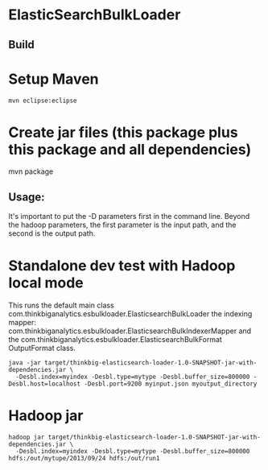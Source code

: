 ElasticSearchBulkLoader
=======================

## Build

# Setup Maven
`mvn eclipse:eclipse`

# Create jar files (this package plus this package and all dependencies)
mvn package


## Usage:

It's important to put the -D parameters first in the command line.
Beyond the hadoop parameters, the first parameter is the input path, and the second is the output path.

# Standalone dev test with Hadoop local mode 
This runs the default 
main class com.thinkbiganalytics.esbulkloader.ElasticsearchBulkLoader
the indexing mapper: com.thinkbiganalytics.esbulkloader.ElasticsearchBulkIndexerMapper
and the com.thinkbiganalytics.esbulkloader.ElasticsearchBulkFormat OutputFormat class.
```
java -jar target/thinkbig-elasticsearch-loader-1.0-SNAPSHOT-jar-with-dependencies.jar \
  -Desbl.index=myindex -Desbl.type=mytype -Desbl.buffer_size=800000 -Desbl.host=localhost -Desbl.port=9200 myinput.json myoutput_directory
```

# Hadoop jar
```
hadoop jar target/thinkbig-elasticsearch-loader-1.0-SNAPSHOT-jar-with-dependencies.jar \
  -Desbl.index=myindex -Desbl.type=mytype -Desbl.buffer_size=800000 hdfs:/out/mytupe/2013/09/24 hdfs:/out/run1
```
